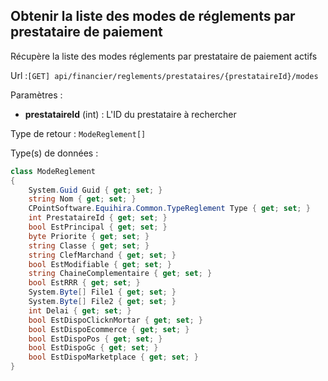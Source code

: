 ## <span id='obtenirmodesreglementsparprestatairedepaiement'>Obtenir la liste des modes de réglements par prestataire de paiement</span>

Récupère la liste des modes réglements par prestataire de paiement actifs

Url :`[GET] api/financier/reglements/prestataires/{prestataireId}/modes`

Paramètres : 

- **prestataireId** (int) : L'ID du prestataire à rechercher

Type de retour : `ModeReglement[]`

Type(s) de données :

```csharp
class ModeReglement
{
	System.Guid Guid { get; set; }
	string Nom { get; set; }
	CPointSoftware.Equihira.Common.TypeReglement Type { get; set; }
	int PrestataireId { get; set; }
	bool EstPrincipal { get; set; }
	byte Priorite { get; set; }
	string Classe { get; set; }
	string ClefMarchand { get; set; }
	bool EstModifiable { get; set; }
	string ChaineComplementaire { get; set; }
	bool EstRRR { get; set; }
	System.Byte[] File1 { get; set; }
	System.Byte[] File2 { get; set; }
	int Delai { get; set; }
	bool EstDispoClicknMortar { get; set; }
	bool EstDispoEcommerce { get; set; }
	bool EstDispoPos { get; set; }
	bool EstDispoGc { get; set; }
	bool EstDispoMarketplace { get; set; }
}

```
